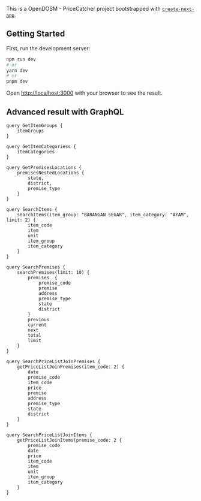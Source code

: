 This is a OpenDOSM - PriceCatcher project bootstrapped with [`create-next-app`](https://github.com/vercel/next.js/tree/canary/packages/create-next-app).

## Getting Started

First, run the development server:

```bash
npm run dev
# or
yarn dev
# or
pnpm dev
```

Open [http://localhost:3000](http://localhost:3000) with your browser to see the result.

## Advanced result with GraphQL

    query GetItemGroups {
    	itemGroups
    }

    query GetItemCategoriess {
	    itemCategories
    }

	query GetPremisesLocations {
		premisesNestedLocations {
			state,
			district,
			premise_type
		}
	}

	query SearchItems {
		searchItems(item_group: "BARANGAN SEGAR", item_category: "AYAM", limit: 2) {
			item_code
			item
			unit
			item_group
			item_category
		}
	}

	query SearchPremises {
		searchPremises(limit: 10) {
			premises  {
				premise_code
				premise
				address
				premise_type
				state
				district
			}
			previous
			current
			next
			total
			limit
		}
	}

	query SearchPriceListJoinPremises {
		getPriceListJoinPremises(item_code: 2) {
			date
			premise_code
			item_code
			price
			premise
			address
			premise_type
			state
			district
		}
	}

	query SearchPriceListJoinItems {
		getPriceListJoinItems(premise_code: 2 {
			premise_code
			date
			price
			item_code
			item
			unit
			item_group
			item_category
		}
	}
